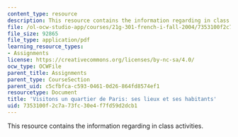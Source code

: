 ```yaml
---
content_type: resource
description: This resource contains the information regarding in class activities.
file: /ol-ocw-studio-app/courses/21g-301-french-i-fall-2004/7353100f2c7a73fc30e4f7fd59d2dcb1_MIT21G_301F04_ch4_ex3.pdf
file_size: 92865
file_type: application/pdf
learning_resource_types:
- Assignments
license: https://creativecommons.org/licenses/by-nc-sa/4.0/
ocw_type: OCWFile
parent_title: Assignments
parent_type: CourseSection
parent_uid: c5cfbfca-c593-0461-0d26-864fd8574ef1
resourcetype: Document
title: 'Visitons un quartier de Paris: ses lieux et ses habitants'
uid: 7353100f-2c7a-73fc-30e4-f7fd59d2dcb1
---
```

This resource contains the information regarding in class activities.